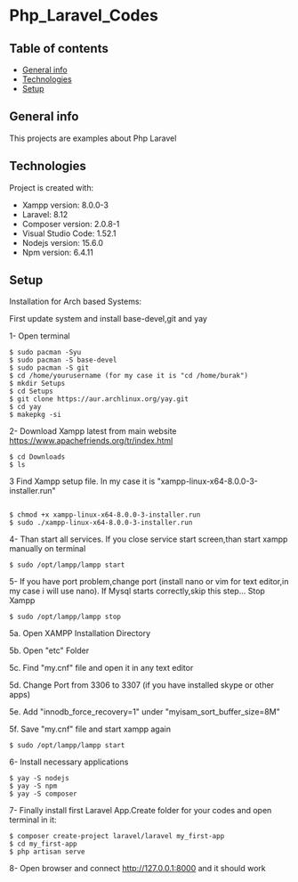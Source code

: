 # Php_Laravel_Codes
## Table of contents
* [General info](#general-info)
* [Technologies](#technologies)
* [Setup](#setup)

## General info
This projects are examples about Php Laravel
	
## Technologies
Project is created with:
* Xampp version: 8.0.0-3
* Laravel: 8.12
* Composer version: 2.0.8-1
* Visual Studio Code: 1.52.1
* Nodejs version: 15.6.0
* Npm version: 6.4.11


	
## Setup
Installation for Arch based Systems:

First update system and install base-devel,git and yay

1- Open terminal
```
$ sudo pacman -Syu
$ sudo pacman -S base-devel
$ sudo pacman -S git
$ cd /home/yourusername (for my case it is "cd /home/burak")
$ mkdir Setups
$ cd Setups
$ git clone https://aur.archlinux.org/yay.git
$ cd yay
$ makepkg -si
```

2- Download Xampp latest from main website https://www.apachefriends.org/tr/index.html

```
$ cd Downloads
$ ls
```

3 Find Xampp setup file. In my case it is "xampp-linux-x64-8.0.0-3-installer.run"
```

$ chmod +x xampp-linux-x64-8.0.0-3-installer.run 
$ sudo ./xampp-linux-x64-8.0.0-3-installer.run
```

4- Than start all services. If you close service start screen,than start xampp manually on terminal
```
$ sudo /opt/lampp/lampp start
```


5- If you have port problem,change port (install nano or vim for text editor,in my case i will use nano). If Mysql starts correctly,skip this step...
Stop Xampp
```
$ sudo /opt/lampp/lampp stop
```

5a. Open XAMPP Installation Directory

5b. Open "etc" Folder

5c. Find "my.cnf" file and open it in any text editor

5d. Change Port from 3306 to 3307 (if you have installed skype or other apps)

5e. Add "innodb_force_recovery=1" under "myisam_sort_buffer_size=8M"

5f. Save "my.cnf" file and start xampp again

```
$ sudo /opt/lampp/lampp start
```

6- Install necessary applications
```
$ yay -S nodejs
$ yay -S npm
$ yay -S composer

```

7- Finally install first Laravel App.Create folder for your codes and open terminal in it:

```
$ composer create-project laravel/laravel my_first-app
$ cd my_first-app
$ php artisan serve
```

8- Open browser and connect http://127.0.0.1:8000 and it should work
